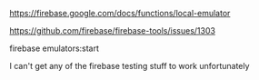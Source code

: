 https://firebase.google.com/docs/functions/local-emulator

https://github.com/firebase/firebase-tools/issues/1303

firebase emulators:start

I can't get any of the firebase testing stuff to work unfortunately 

